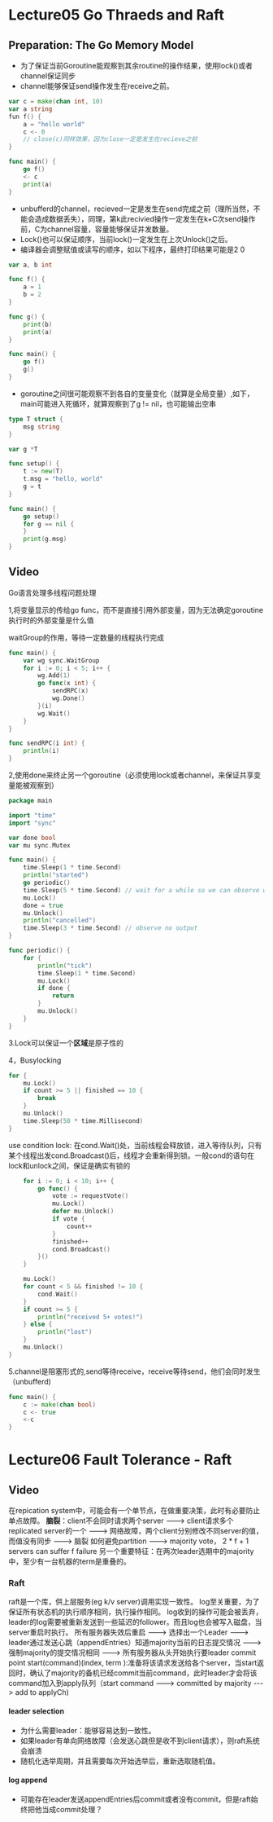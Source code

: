 # Lecture05 Go Thraeds and Raft

## Preparation: The Go Memory Model

* 为了保证当前Goroutine能观察到其余routine的操作结果，使用lock()或者channel保证同步
* channel能够保证send操作发生在receive之前。

```go 
var c = make(chan int, 10)
var a string
fun f() {
    a = "hello world"
    c <- 0
    // close(c)同样效果，因为close一定是发生在recieve之前
}

func main() {
    go f()
    <- c
    print(a)
}
```

* unbufferd的channel，recieved一定是发生在send完成之前（理所当然，不能会造成数据丢失），同理，第k此recivied操作一定发生在k+C次send操作前，C为channel容量，容量能够保证并发数量。
* Lock()也可以保证顺序，当前lock()一定发生在上次Unlock()之后。
* 编译器会调整赋值或读写的顺序，如以下程序，最终打印结果可能是2 0

```go
var a, b int

func f() {
	a = 1
	b = 2
}

func g() {
	print(b)
	print(a)
}

func main() {
	go f()
	g()
}
```

* goroutine之间很可能观察不到各自的变量变化（就算是全局变量）,如下，main可能进入死循环，就算观察到了g != nil，也可能输出空串

```go
type T struct {
	msg string
}

var g *T

func setup() {
	t := new(T)
	t.msg = "hello, world"
	g = t
}

func main() {
	go setup()
	for g == nil {
	}
	print(g.msg)
}
```

## Video

Go语言处理多线程问题处理

1,将变量显示的传给go func，而不是直接引用外部变量，因为无法确定goroutine执行时的外部变量是什么值

waitGroup的作用，等待一定数量的线程执行完成

```go
func main() {
    var wg sync.WaitGroup
    for i := 0; i < 5; i++ {
        wg.Add(1)
        go func(x int) {
            sendRPC(x)
            wg.Done()
        }(i)
        wg.Wait()
    }
}

func sendRPC(i int) {
    println(i)
}
```

2,使用done来终止另一个goroutine（必须使用lock或者channel，来保证共享变量能被观察到）

```go
package main

import "time"
import "sync"

var done bool
var mu sync.Mutex

func main() {
	time.Sleep(1 * time.Second)
	println("started")
	go periodic()
	time.Sleep(5 * time.Second) // wait for a while so we can observe what ticker does
	mu.Lock()
	done = true
	mu.Unlock()
	println("cancelled")
	time.Sleep(3 * time.Second) // observe no output
}

func periodic() {
	for {
		println("tick")
		time.Sleep(1 * time.Second)
		mu.Lock()
		if done {
			return
		}
		mu.Unlock()
	}
}
```

3.Lock可以保证一个**区域**是原子性的

4，Busylocking

```go
for {
    mu.Lock()
    if count >= 5 || finished == 10 {
        break
    }
    mu.Unlock()
    time.Sleep(50 * time.Millisecond)
}
```

use condition lock: 在cond.Wait()处，当前线程会释放锁，进入等待队列，只有某个线程出发cond.Broadcast()后，线程才会重新得到锁。一般cond的语句在lock和unlock之间，保证是确实有锁的

```go
	for i := 0; i < 10; i++ {
		go func() {
			vote := requestVote()
			mu.Lock()
			defer mu.Unlock()
			if vote {
				count++
			}
			finished++
			cond.Broadcast()
		}()
	}

	mu.Lock()
	for count < 5 && finished != 10 {
		cond.Wait()
	}
	if count >= 5 {
		println("received 5+ votes!")
	} else {
		println("lost")
	}
	mu.Unlock()
}
```

 5.channel是阻塞形式的,send等待receive，receive等待send，他们会同时发生（unbufferd)

```go
func main() {
	c := make(chan bool)
	c <- true
	<-c
}
```
# Lecture06 Fault Tolerance - Raft
## Video
在repication system中，可能会有一个单节点，在做重要决策，此时有必要防止单点故障。
**脑裂**：client不会同时请求两个server ---> client请求多个replicated server的一个 ---> 网络故障，两个client分别修改不同server的值，而值没有同步 ---> 脑裂
如何避免partition ---> majority vote， 2 * f + 1 servers can suffer f failure
另一个重要特征：在两次leader选期中的majority中，至少有一台机器的term是重叠的。
### Raft
raft是一个库，供上层服务(eg k/v server)调用实现一致性。
log至关重要，为了保证所有状态机的执行顺序相同，执行操作相同。
log收到的操作可能会被丢弃，leader的log需要被重新发送到一些延迟的follower。而且log也会被写入磁盘，当server重启时执行。 
所有服务器失效后重启 ---> 选择出一个Leader ---> leader通过发送心跳（appendEntries）知道majority当前的日志提交情况 ---> 强制majority的提交情况相同 ---> 所有服务器从头开始执行要leader commit point
start(command)(index, term ):准备将该请求发送给各个server，当start返回时，确认了majority的备机已经commit当前command，此时leader才会将该command加入到apply队列（start command ---> committed by majority ---> add to applyCh)
#### leader selection
* 为什么需要leader：能够容易达到一致性。
* 如果leader有单向网络故障（会发送心跳但是收不到client请求），则raft系统会崩溃
* 随机化选举周期，并且需要每次开始选举后，重新选取随机值。
#### log append
* 可能存在leader发送appendEntries后commit或者没有commit，但是raft始终把他当成commit处理？